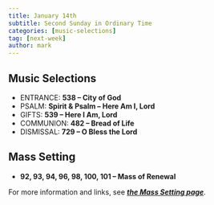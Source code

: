 ```yaml
---
title: January 14th 
subtitle: Second Sunday in Ordinary Time
categories: [music-selections]
tag: [next-week]
author: mark
---
```


## Music Selections

- ENTRANCE: **538 – City of God**
- PSALM: **Spirit & Psalm – Here Am I, Lord**
- GIFTS: **539 – Here I Am, Lord**
- COMMUNION: **482 – Bread of Life**
- DISMISSAL: **729 – O Bless the Lord**

## Mass Setting

- **92, 93, 94, 96, 98, 100, 101 – Mass of Renewal**

For more information and links, see _**[the Mass Setting page](/mass-setting/)**_.
